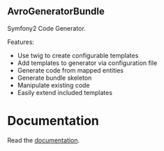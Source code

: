 AvroGeneratorBundle
-------------------

Symfony2 Code Generator.

Features:
- Use twig to create configurable templates
- Add templates to generator via configuration file
- Generate code from mapped entities
- Generate bundle skeleton
- Manipulate existing code
- Easily extend included templates


Documentation
=============

Read the <a href="http://jdewit.github.com/generatorBundle">documentation</a>.



